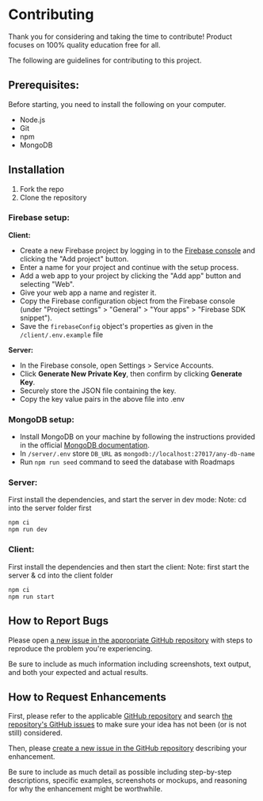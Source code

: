 # Contributing

Thank you for considering and taking the time to contribute! Product focuses on 100% quality education free for all.

The following are guidelines for contributing to this project.

## Prerequisites:
Before starting, you need to install the following on your computer.
- Node.js
- Git
- npm
- MongoDB


## Installation

1. Fork the repo
2. Clone the repository

### Firebase setup:
**Client:**
- Create a new Firebase project by logging in to the [Firebase console](https://console.firebase.google.com/) and clicking the "Add project" button.
- Enter a name for your project and continue with the setup process.
- Add a web app to your project by clicking the "Add app" button and selecting "Web".
- Give your web app a name and register it.
- Copy the Firebase configuration object from the Firebase console (under "Project settings" > "General" > "Your apps" > "Firebase SDK snippet").
- Save the `firebaseConfig` object's properties as given in the `/client/.env.example` file

**Server:**
- In the Firebase console, open Settings > Service Accounts.
- Click **Generate New Private Key**, then confirm by clicking **Generate Key**.
- Securely store the JSON file containing the key.
- Copy the key value pairs in the above file into .env

### MongoDB setup:
- Install MongoDB on your machine by following the instructions provided in the official [MongoDB documentation](https://docs.mongodb.com/manual/installation/).
- In `/server/.env` store `DB_URL` as `mongodb://localhost:27017/any-db-name`
- Run `npm run seed` command to seed the database with Roadmaps

### Server:
First install the dependencies, and start the server in dev mode:
Note: cd into the server folder first
```
npm ci
npm run dev

```

### Client:
First install the dependencies and then start the client:
Note: first start the server & cd into the client folder
```
npm ci
npm run start
```


## How to Report Bugs

Please open [a new issue in the appropriate GitHub repository][new-issue] with steps to reproduce the problem you're experiencing.

Be sure to include as much information including screenshots, text output, and both your expected and actual results.

## How to Request Enhancements

First, please refer to the applicable [GitHub repository][github-repo] and search [the repository's GitHub issues][issues-list] to make sure your idea has not been (or is not still) considered.

Then, please [create a new issue in the GitHub repository][new-issue] describing your enhancement.

Be sure to include as much detail as possible including step-by-step descriptions, specific examples, screenshots or mockups, and reasoning for why the enhancement might be worthwhile.

[new-issue]: https://github.com/siddhigate/roadmap-runner/issues/new/choose
[github-repo]: https://github.com/siddhigate/roadmap-runner/
[issues-list]: https://github.com/siddhigate/roadmap-runner/issues
